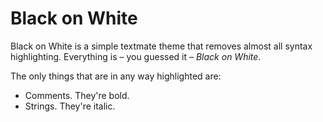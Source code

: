 Black on White
==============

Black on White is a simple textmate theme that removes almost all syntax highlighting. Everything is – you guessed it – _Black on White_.

The only things that are in any way highlighted are:

* Comments. They're bold.
* Strings. They're italic.